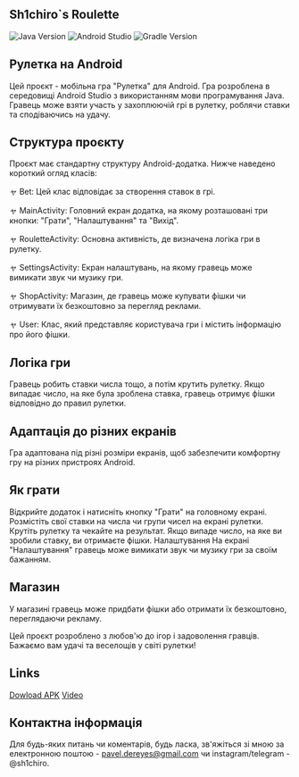 ## Sh1chiro`s Roulette

![Java Version](https://img.shields.io/badge/Java-19-blue)
![Android Studio](https://img.shields.io/badge/Android%20Studio-4.2.2-brightgreen)
![Gradle Version](https://img.shields.io/badge/Gradle-7.1.1-yellow)

## Рулетка на Android
Цей проєкт - мобільна гра "Рулетка" для Android. Гра розроблена в середовищі Android Studio з використанням мови програмування Java. Гравець може взяти участь у захоплюючій грі в рулетку, роблячи ставки та сподіваючись на удачу.

## Структура проєкту
Проєкт має стандартну структуру Android-додатка. Нижче наведено короткий огляд класів:

ャ Bet: Цей клас відповідає за створення ставок в грі.

ャ MainActivity: Головний екран додатка, на якому розташовані три кнопки: "Грати", "Налаштування" та "Вихід".

ャ RouletteActivity: Основна активність, де визначена логіка гри в рулетку.

ャ SettingsActivity: Екран налаштувань, на якому гравець може вимикати звук чи музику гри.

ャ ShopActivity: Магазин, де гравець може купувати фішки чи отримувати їх безкоштовно за перегляд реклами.

ャ User: Клас, який представляє користувача гри і містить інформацію про його фішки.

## Логіка гри
Гравець робить ставки числа тощо, а потім крутить рулетку. Якщо випадає число, на яке була зроблена ставка, гравець отримує фішки відповідно до правил рулетки.

## Адаптація до різних екранів
Гра адаптована під різні розміри екранів, щоб забезпечити комфортну гру на різних пристроях Android.

## Як грати
Відкрийте додаток і натисніть кнопку "Грати" на головному екрані.
Розмістіть свої ставки на числа чи групи чисел на екрані рулетки.
Крутіть рулетку та чекайте на результат.
Якщо випаде число, на яке ви зробили ставку, ви отримаєте фішки.
Налаштування
На екрані "Налаштування" гравець може вимикати звук чи музику гри за своїм бажанням.

## Магазин
У магазині гравець може придбати фішки або отримати їх безкоштовно, переглядаючи рекламу.


Цей проєкт розроблено з любов'ю до ігор і задоволення гравців. Бажаємо вам удачі та веселощів у світі рулетки!

## Links
[Dowload APK](https://drive.google.com/file/d/1s0KXYDqg6oYujBQUX7PMGh0RcZ2bRp9P/view?usp=sharing)
[Video](https://www.youtube.com/watch?v=bN-uskBkAYE&ab_channel=PavloNovistky)

## Контактна інформація
Для будь-яких питань чи коментарів, будь ласка, зв'яжіться зі мною за електронною поштою - pavel.dereyes@gmail.com чи instagram/telegram - @sh1chiro.
